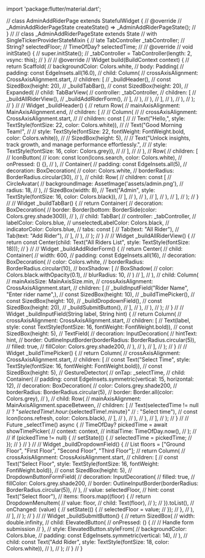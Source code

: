  import 'package:flutter/material.dart';

// class AdminAddRiderPage extends StatefulWidget {
//   @override
//   _AdminAddRiderPageState createState() => _AdminAddRiderPageState();
// }
//
// class _AdminAddRiderPageState extends State<AdminAddRiderPage>
//     with SingleTickerProviderStateMixin {
//   late TabController _tabController;
//   String? selectedFloor;
//   TimeOfDay? selectedTime;
//
//   @override
//   void initState() {
//     super.initState();
//     _tabController = TabController(length: 2, vsync: this);
//   }
//
//   @override
//   Widget build(BuildContext context) {
//     return Scaffold(
//       backgroundColor: Colors.white,
//       body: Padding(
//         padding: const EdgeInsets.all(16.0),
//         child: Column(
//           crossAxisAlignment: CrossAxisAlignment.start,
//           children: [
//             _buildHeader(),
//             const SizedBox(height: 20),
//             _buildTabBar(),
//             const SizedBox(height: 20),
//             Expanded(
//               child: TabBarView(
//                 controller: _tabController,
//                 children: [
//                   _buildAllRiderView(),
//                   _buildAddRiderForm(),
//                 ],
//               ),
//             ),
//           ],
//         ),
//       ),
//     );
//   }
//
//   Widget _buildHeader() {
//     return Row(
//       mainAxisAlignment: MainAxisAlignment.end,
//       children: [
//         // Column(
//         //   crossAxisAlignment: CrossAxisAlignment.start,
//         //   children: const [
//         //     Text("Hello,", style: TextStyle(fontSize: 22, color: Colors.white)),
//         //     Text("Good Morning Team!",
//         //         style: TextStyle(fontSize: 22, fontWeight: FontWeight.bold, color: Colors.white)),
//         //     SizedBox(height: 5),
//         //     Text("Unlock insights, track growth, and manage performance effortlessly.",
//         //         style: TextStyle(fontSize: 16, color: Colors.grey)),
//         //   ],
//         // ),
//         Row(
//           children: [
//             IconButton(
//               icon: const Icon(Icons.search, color: Colors.white),
//               onPressed: () {},
//             ),
//             Container(
//               padding: const EdgeInsets.all(5),
//               decoration: BoxDecoration(
//                 color: Colors.white,
//                 borderRadius: BorderRadius.circular(30),
//               ),
//               child: Row(
//                 children: const [
//                   CircleAvatar(
//                     backgroundImage: AssetImage('assets/admin.png'),
//                     radius: 18,
//                   ),
//                   SizedBox(width: 8),
//                   Text("Admin", style: TextStyle(fontSize: 16, color: Colors.black)),
//                 ],
//               ),
//             ),
//           ],
//         ),
//       ],
//     );
//   }
//
//   Widget _buildTabBar() {
//     return Container(
//       decoration: BoxDecoration(
//         border: Border(bottom: BorderSide(color: Colors.grey.shade300)),
//       ),
//       child: TabBar(
//         controller: _tabController,
//         labelColor: Colors.blue,
//         unselectedLabelColor: Colors.black,
//         indicatorColor: Colors.blue,
//         tabs: const [
//           Tab(text: "All Rider"),
//           Tab(text: "Add Rider"),
//         ],
//       ),
//     );
//   }
//
//   Widget _buildAllRiderView() {
//     return const Center(child: Text("All Riders List", style: TextStyle(fontSize: 18)));
//   }
//
//   Widget _buildAddRiderForm() {
//     return Center(
//       child: Container(
//         width: 600,
//         padding: const EdgeInsets.all(16),
//         decoration: BoxDecoration(
//           color: Colors.white,
//           borderRadius: BorderRadius.circular(10),
//           boxShadow: [
//             BoxShadow(
//               color: Colors.black.withOpacity(0.1),
//               blurRadius: 10,
//             )
//           ],
//         ),
//         child: Column(
//           mainAxisSize: MainAxisSize.min,
//           crossAxisAlignment: CrossAxisAlignment.start,
//           children: [
//             _buildInputField("Rider Name", "Enter rider name",),
//             const SizedBox(height: 10),
//             _buildTimePicker(),
//             const SizedBox(height: 10),
//             _buildDropdownField(),
//             const SizedBox(height: 20),
//             _buildSubmitButton(),
//           ],
//         ),
//       ),
//     );
//   }
//
//   Widget _buildInputField(String label, String hint) {
//     return Column(
//       crossAxisAlignment: CrossAxisAlignment.start,
//       children: [
//         Text(label, style: const TextStyle(fontSize: 16, fontWeight: FontWeight.bold)),
//         const SizedBox(height: 5),
//         TextField(
//           decoration: InputDecoration(
//             hintText: hint,
//             border: OutlineInputBorder(borderRadius: BorderRadius.circular(5)),
//             filled: true,
//             fillColor: Colors.grey.shade200,
//           ),
//         ),
//       ],
//     );
//   }
//
//   Widget _buildTimePicker() {
//     return Column(
//       crossAxisAlignment: CrossAxisAlignment.start,
//       children: [
//         const Text("Select Time", style: TextStyle(fontSize: 16, fontWeight: FontWeight.bold)),
//         const SizedBox(height: 5),
//         GestureDetector(
//           onTap: _selectTime,
//           child: Container(
//             padding: const EdgeInsets.symmetric(vertical: 15, horizontal: 12),
//             decoration: BoxDecoration(
//               color: Colors.grey.shade200,
//               borderRadius: BorderRadius.circular(5),
//               border: Border.all(color: Colors.grey),
//             ),
//             child: Row(
//               mainAxisAlignment: MainAxisAlignment.spaceBetween,
//               children: [
//                 Text(selectedTime != null
//                     ? "${selectedTime!.hour}:${selectedTime!.minute}"
//                     : "Select time"),
//                 const Icon(Icons.refresh, color: Colors.black),
//               ],
//             ),
//           ),
//         ),
//       ],
//     );
//   }
//
//   Future<void> _selectTime() async {
//     TimeOfDay? pickedTime = await showTimePicker(
//       context: context,
//       initialTime: TimeOfDay.now(),
//     );
//
//     if (pickedTime != null) {
//       setState(() {
//         selectedTime = pickedTime;
//       });
//     }
//   }
//
//   Widget _buildDropdownField() {
//     List<String> floors = ["Ground Floor", "First Floor", "Second Floor", "Third Floor"];
//     return Column(
//       crossAxisAlignment: CrossAxisAlignment.start,
//       children: [
//         const Text("Select Floor", style: TextStyle(fontSize: 16, fontWeight: FontWeight.bold)),
//         const SizedBox(height: 5),
//         DropdownButtonFormField<String>(
//           decoration: InputDecoration(
//             filled: true,
//             fillColor: Colors.grey.shade200,
//             border: OutlineInputBorder(borderRadius: BorderRadius.circular(5)),
//           ),
//           value: selectedFloor,
//           hint: const Text("Select floor"),
//           items: floors.map((floor) {
//             return DropdownMenuItem<String>(
//               value: floor,
//               child: Text(floor),
//             );
//           }).toList(),
//           onChanged: (value) {
//             setState(() {
//               selectedFloor = value;
//             });
//           },
//         ),
//       ],
//     );
//   }
//
//   Widget _buildSubmitButton() {
//     return SizedBox(
//       width: double.infinity,
//       child: ElevatedButton(
//         onPressed: () {
//           // Handle form submission
//         },
//         style: ElevatedButton.styleFrom(
//           backgroundColor: Colors.blue,
//           padding: const EdgeInsets.symmetric(vertical: 14),
//         ),
//         child: const Text("Add Rider", style: TextStyle(fontSize: 18, color: Colors.white)),
//       ),
//     );
//   }
// }
